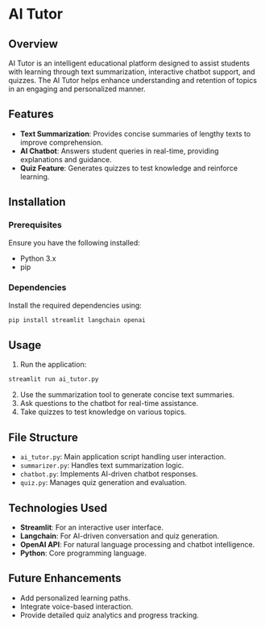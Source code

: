 # AI Tutor

## Overview
AI Tutor is an intelligent educational platform designed to assist students with learning through text summarization, interactive chatbot support, and quizzes. The AI Tutor helps enhance understanding and retention of topics in an engaging and personalized manner.

## Features
- **Text Summarization**: Provides concise summaries of lengthy texts to improve comprehension.
- **AI Chatbot**: Answers student queries in real-time, providing explanations and guidance.
- **Quiz Feature**: Generates quizzes to test knowledge and reinforce learning.

## Installation
### Prerequisites
Ensure you have the following installed:
- Python 3.x
- pip

### Dependencies
Install the required dependencies using:
```sh
pip install streamlit langchain openai
```

## Usage
1. Run the application:
```sh
streamlit run ai_tutor.py
```
2. Use the summarization tool to generate concise text summaries.
3. Ask questions to the chatbot for real-time assistance.
4. Take quizzes to test knowledge on various topics.

## File Structure
- `ai_tutor.py`: Main application script handling user interaction.
- `summarizer.py`: Handles text summarization logic.
- `chatbot.py`: Implements AI-driven chatbot responses.
- `quiz.py`: Manages quiz generation and evaluation.

## Technologies Used
- **Streamlit**: For an interactive user interface.
- **Langchain**: For AI-driven conversation and quiz generation.
- **OpenAI API**: For natural language processing and chatbot intelligence.
- **Python**: Core programming language.

## Future Enhancements
- Add personalized learning paths.
- Integrate voice-based interaction.
- Provide detailed quiz analytics and progress tracking.


